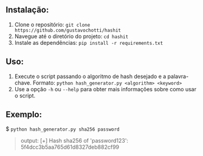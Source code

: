 ## Instalação:

1. Clone o repositório: `git clone https://github.com/gustavochotti/hashit`
2. Navegue até o diretório do projeto: `cd hashit`
3. Instale as dependências: `pip install -r requirements.txt`

## Uso:

1. Execute o script passando o algoritmo de hash desejado e a palavra-chave.
   Formato: `python hash_generator.py <algorithm> <keyword>`
2. Use a opção `-h` ou `--help` para obter mais informações sobre como usar o script.

## Exemplo:
$ `python hash_generator.py sha256 password`
> output: [+] Hash sha256 of 'password123': 5f4dcc3b5aa765d61d8327deb882cf99





